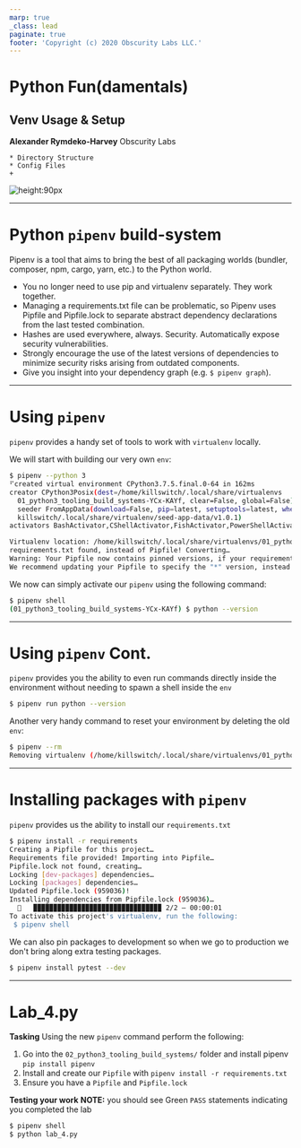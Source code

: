 ```yaml
---
marp: true
_class: lead
paginate: true
footer: 'Copyright (c) 2020 Obscurity Labs LLC.'
---
```


# Python Fun(damentals)
## Venv Usage & Setup

**Alexander Rymdeko-Harvey**
Obscurity Labs
```text
* Directory Structure
* Config Files
+
```

![height:90px](https://obscuritylabs.com/wp-content/uploads/2019/11/OL-3d-landscape-positive-transparent.png)

---
# Python `pipenv` build-system

Pipenv is a tool that aims to bring the best of all packaging worlds (bundler, composer, npm, cargo, yarn, etc.) to the Python world.

* You no longer need to use pip and virtualenv separately. They work together.
* Managing a requirements.txt file can be problematic, so Pipenv uses Pipfile and Pipfile.lock to separate abstract dependency declarations from the last tested combination.
* Hashes are used everywhere, always. Security. Automatically expose security vulnerabilities.
* Strongly encourage the use of the latest versions of dependencies to minimize security risks arising from outdated components.
* Give you insight into your dependency graph (e.g. `$ pipenv graph`).


---
# Using `pipenv`

`pipenv` provides a handy set of tools to work with `virtualenv` locally.

We will start with building our very own `env`:

```bash
$ pipenv --python 3
⠋created virtual environment CPython3.7.5.final.0-64 in 162ms
creator CPython3Posix(dest=/home/killswitch/.local/share/virtualenvs
  01_python3_tooling_build_systems-YCx-KAYf, clear=False, global=False)
  seeder FromAppData(download=False, pip=latest, setuptools=latest, wheel=latest, via=copy, app_data_dir=/home
  killswitch/.local/share/virtualenv/seed-app-data/v1.0.1)
activators BashActivator,CShellActivator,FishActivator,PowerShellActivator,PythonActivator,XonshActivator

Virtualenv location: /home/killswitch/.local/share/virtualenvs/01_python3_tooling_build_systems-YCx-KAYf
requirements.txt found, instead of Pipfile! Converting…
Warning: Your Pipfile now contains pinned versions, if your requirements.txt did. 
We recommend updating your Pipfile to specify the "*" version, instead.
```

We now can simply activate our `pipenv` using the following command:

```bash
$ pipenv shell
(01_python3_tooling_build_systems-YCx-KAYf) $ python --version
```

---
# Using `pipenv` Cont.

`pipenv` provides you the ability to even run commands directly inside the environment without needing to spawn a shell inside the `env`

```bash
$ pipenv run python --version
```

Another very handy command to reset your environment by deleting the old `env`:

```bash
$ pipenv --rm
Removing virtualenv (/home/killswitch/.local/share/virtualenvs/01_python3_tooling_build_systems-YCx-KAYf)…
```

---
# Installing packages with `pipenv`

`pipenv` provides us the ability to install our `requirements.txt`

```bash
$ pipenv install -r requirements                                                          
Creating a Pipfile for this project…
Requirements file provided! Importing into Pipfile…
Pipfile.lock not found, creating…
Locking [dev-packages] dependencies…
Locking [packages] dependencies…
Updated Pipfile.lock (959036)!
Installing dependencies from Pipfile.lock (959036)…
  🐍   ▉▉▉▉▉▉▉▉▉▉▉▉▉▉▉▉▉▉▉▉▉▉▉▉▉▉▉▉▉▉▉▉ 2/2 — 00:00:01
To activate this project's virtualenv, run the following:
 $ pipenv shell
```

We can also pin packages to development so when we go to production we don't bring along extra testing packages.

```bash
$ pipenv install pytest --dev
```

---
# Lab_4.py
**Tasking**
Using the new `pipenv` command perform the following:
1. Go into the `02_python3_tooling_build_systems/` folder and install pipenv `pip install pipenv`
2. Install and create our `Pipfile` with `pipenv install -r requirements.txt`
3. Ensure you have a `Pipfile` and `Pipfile.lock`

**Testing your work**
**NOTE:** you should see Green `PASS` statements indicating you completed the lab
```bash
$ pipenv shell
$ python lab_4.py
```
